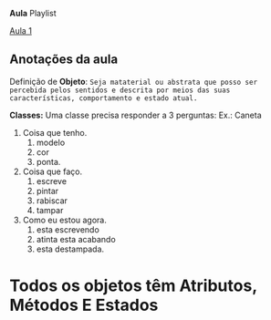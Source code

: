 **Aula**
Playlist 

[Aula 1](https://www.youtube.com/watch?v=aR7CKNFECx0&list=PLHz_AreHm4dkqe2aR0tQK74m8SFe-aGsY&index=3)


## Anotações da aula

Definição de **Objeto**:
`Seja mataterial ou abstrata que posso ser percebida pelos sentidos e descrita por meios das suas características, comportamento e estado atual.`

**Classes:**
Uma classe precisa responder a 3 perguntas:
Ex.: Caneta
1. Coisa que tenho.
    1. modelo
    2. cor
    3. ponta. 
2. Coisa que faço.
    1. escreve
    2. pintar 
    3. rabiscar
    4. tampar    
3. Como eu estou agora.
    1. esta escrevendo
    2. atinta esta acabando
    3. esta destampada.


# Todos os objetos têm **Atributos**, **Métodos** E **Estados**     
